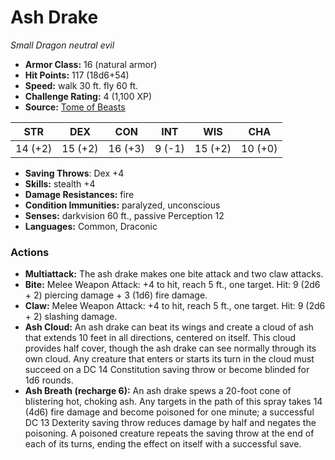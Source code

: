 # Ash Drake

*Small* *Dragon* *neutral evil*

- **Armor Class:** 16 (natural armor)
- **Hit Points:** 117 (18d6+54)
- **Speed:** walk 30 ft. fly 60 ft.
- **Challenge Rating:** 4 (1,100 XP)
- **Source:** [Tome of Beasts](https://koboldpress.com/kpstore/product/tome-of-beasts-for-5th-edition-print/)

| STR | DEX | CON | INT | WIS | CHA |
| --- | --- | --- | --- | --- | --- |
| 14 (+2) | 15 (+2) | 16 (+3) | 9 (-1) | 15 (+2) | 10 (+0) |

- **Saving Throws**: Dex +4
- **Skills:** stealth +4
- **Damage Resistances:** fire
- **Condition Immunities:** paralyzed, unconscious
- **Senses:** darkvision 60 ft., passive Perception 12
- **Languages:** Common, Draconic
### Actions
- **Multiattack:** The ash drake makes one bite attack and two claw attacks.
- **Bite:** Melee Weapon Attack: +4 to hit, reach 5 ft., one target. Hit: 9 (2d6 + 2) piercing damage + 3 (1d6) fire damage.
- **Claw:** Melee Weapon Attack: +4 to hit, reach 5 ft., one target. Hit: 9 (2d6 + 2) slashing damage.
- **Ash Cloud:** An ash drake can beat its wings and create a cloud of ash that extends 10 feet in all directions, centered on itself. This cloud provides half cover, though the ash drake can see normally through its own cloud. Any creature that enters or starts its turn in the cloud must succeed on a DC 14 Constitution saving throw or become blinded for 1d6 rounds.
- **Ash Breath (recharge 6):** An ash drake spews a 20-foot cone of blistering hot, choking ash. Any targets in the path of this spray takes 14 (4d6) fire damage and become poisoned for one minute; a successful DC 13 Dexterity saving throw reduces damage by half and negates the poisoning. A poisoned creature repeats the saving throw at the end of each of its turns, ending the effect on itself with a successful save.
